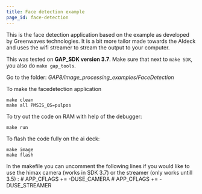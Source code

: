 ```yaml
---
title: Face detection example
page_id: face-detection
---
```


This is the face detection application based on the example as developed by Greenwaves technologies. It is a bit more tailor made towards the AIdeck and uses the wifi streamer to stream the output to your computer. 

This was tested on **GAP_SDK version 3.7**. Make sure that next to `make SDK`, you also do `make gap_tools`.

Go to the folder: *GAP8/image_processing_examples/FaceDetection*

To make the facedetection application

    make clean
    make all PMSIS_OS=pulpos

To try out the code on RAM with help of the debugger:

    make run

To flash the code fully on the ai deck:

    make image
    make flash
    

In the makefile you can uncomment the following lines if you would like to use the himax camera (works in SDK 3.7) or the streamer (only works untill 3.5) :
    # APP_CFLAGS += -DUSE_CAMERA
    # APP_CFLAGS += -DUSE_STREAMER 


